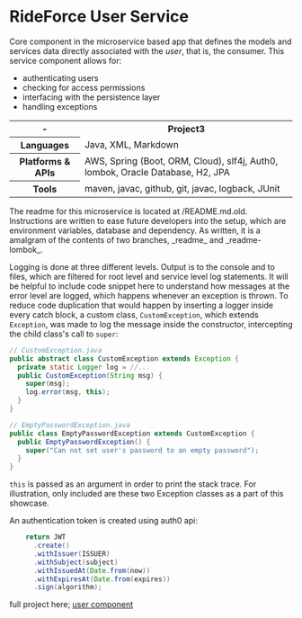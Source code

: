 # RideForce User Service
Core component in the microservice based app that defines the models and services data directly associated with the _user_, that is, the consumer. This service component allows for:
  - authenticating users 
  - checking for access permissions 
  - interfacing with the persistence layer 
  - handling exceptions

<table>
  <tr>
    <th> - </th>
    <th>Project3</th>
  </tr>
  <tr>
    <th>Languages</th>
    <td>Java, XML, Markdown</td>
  </tr>
  <tr>
    <th>Platforms & APIs</th>
    <td>AWS, Spring (Boot, ORM, Cloud), slf4j, Auth0, lombok, Oracle Database, H2, JPA</td>
  </tr>
  <tr>
    <th>Tools</th>
    <td>maven, javac, github, git, javac, logback, JUnit</td>
  </tr>
</table>
The readme for this microservice is located at /README.md.old. Instructions are written to ease future developers into the setup, which are environment variables, database and dependency. As written, it is a amalgram of the contents of two branches, _readme_ and  _readme-lombok_. 

Logging is done at three different levels. Output is to the console and to files, which are filtered for root level and service level log statements. It will be helpful to include code snippet here to understand how messages at the error level are logged, which happens whenever an exception is thrown. To reduce code duplication that would happen by inserting a logger inside every catch block, a custom class, `CustomException`, which extends `Exception`, was made to log the message inside the constructor, intercepting the child class's call to `super`:

```java
// CustomException.java
public abstract class CustomException extends Exception {
  private static Logger log = //...
  public CustomException(String msg) {
    super(msg);
    log.error(msg, this);
  }
}
```
```java
// EmptyPasswordException.java
public class EmptyPasswordException extends CustomException {
  public EmptyPasswordException() {
    super("Can not set user's password to an empty password");
  }
}
```
`this` is passed as an argument in order to print the stack trace. For illustration, only included are these two Exception classes as a part of this showcase. 

An authentication token is created using auth0 api: 
```java
    return JWT
      .create()
      .withIssuer(ISSUER)
      .withSubject(subject)
      .withIssuedAt(Date.from(now))
      .withExpiresAt(Date.from(expires))
      .sign(algorithm);
```

full project here;
[user component](https://github.com/revaturelabs/rideshare-user-service)
